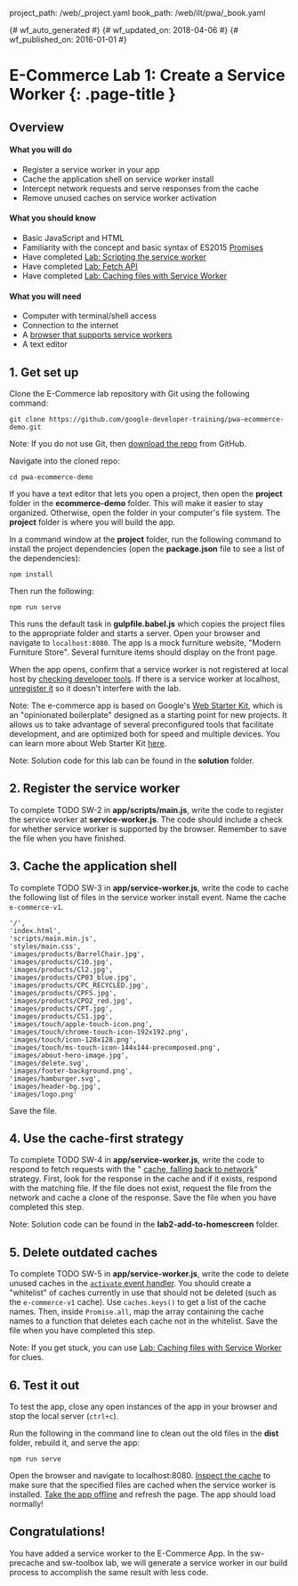 project_path: /web/_project.yaml
book_path: /web/ilt/pwa/_book.yaml

{# wf_auto_generated #}
{# wf_updated_on: 2018-04-06 #}
{# wf_published_on: 2016-01-01 #}


# E-Commerce Lab 1: Create a Service Worker {: .page-title }




<div id="overview"></div>


## Overview




#### What you will do

* Register a service worker in your app
* Cache the application shell on service worker install
* Intercept network requests and serve responses from the cache
* Remove unused caches on service worker activation

#### What you should know

* Basic JavaScript and HTML
* Familiarity with the concept and basic syntax of ES2015  [Promises](http://www.html5rocks.com/en/tutorials/es6/promises/)
* Have completed  [Lab: Scripting the service worker](lab-scripting-the-service-worker)
* Have completed  [Lab: Fetch API](lab-fetch-api)
* Have completed  [Lab: Caching files with Service Worker](lab-caching-files-with-service-worker)

#### What you will need

* Computer with terminal/shell access
* Connection to the internet
* A  [browser that supports service workers](https://jakearchibald.github.io/isserviceworkerready/)
* A text editor

<div id="1"></div>


## 1. Get set up




Clone the E-Commerce lab repository with Git using the following command:

    git clone https://github.com/google-developer-training/pwa-ecommerce-demo.git



Note:  If you do not use Git, then <a class="btn" role="button" href="https://github.com/google-developer-training/pwa-ecommerce-demo/archive/master.zip">download the repo</a> from GitHub.



Navigate into the cloned repo:

    cd pwa-ecommerce-demo

If you have a text editor that lets you open a project, then open the __project__ folder in the __ecommerce-demo__ folder. This will make it easier to stay organized. Otherwise, open the folder in your computer's file system. The __project__ folder is where you will build the app.

In a command window at the __project__ folder, run the following command to install the project dependencies (open the __package.json__ file to see a list of the dependencies):

    npm install

Then run the following:

    npm run serve

This runs the default task in __gulpfile.babel.js__ which copies the project files to the appropriate folder and starts a server. Open your browser and navigate to `localhost:8080`. The app is a mock furniture website, "Modern Furniture Store". Several furniture items should display on the front page.

When the app opens, confirm that a service worker is not registered at local host by  [checking developer tools](tools-for-pwa-developers#accesssw). If there is a service worker at localhost,  [unregister it](tools-for-pwa-developers#unregister) so it doesn't interfere with the lab.



Note: The e-commerce app is based on Google's  [Web Starter Kit](https://github.com/google/web-starter-kit/), which is an "opinionated boilerplate" designed as a starting point for new projects. It allows us to take advantage of several preconfigured tools that facilitate development, and are optimized both for speed and multiple devices. You can learn more about Web Starter Kit  [here](/web/tools/starter-kit/).





Note: Solution code for this lab can be found in the __solution__ folder.



<div id="2"></div>


## 2. Register the service worker




To complete TODO SW-2 in __app/scripts/main.js__, write the code to register the service worker at __service-worker.js__. The code should include a check for whether service worker is supported by the browser. Remember to save the file when you have finished.

<div id="3"></div>


## 3. Cache the application shell




To complete TODO SW-3 in __app/service-worker.js__, write the code to cache the following list of files in the service worker install event. Name the cache `e-commerce-v1`.

```
'/',
'index.html',
'scripts/main.min.js',
'styles/main.css',
'images/products/BarrelChair.jpg',
'images/products/C10.jpg',
'images/products/Cl2.jpg',
'images/products/CP03_blue.jpg',
'images/products/CPC_RECYCLED.jpg',
'images/products/CPFS.jpg',
'images/products/CPO2_red.jpg',
'images/products/CPT.jpg',
'images/products/CS1.jpg',
'images/touch/apple-touch-icon.png',
'images/touch/chrome-touch-icon-192x192.png',
'images/touch/icon-128x128.png',
'images/touch/ms-touch-icon-144x144-precomposed.png',
'images/about-hero-image.jpg',
'images/delete.svg',
'images/footer-background.png',
'images/hamburger.svg',
'images/header-bg.jpg',
'images/logo.png'
```

Save the file.

<div id="4"></div>


## 4. Use the cache-first strategy




To complete TODO SW-4 in __app/service-worker.js__, write the code to respond to fetch requests with the " [cache, falling back to network](/web/fundamentals/instant-and-offline/offline-cookbook/#cache-falling-back-to-network)" strategy. First, look for the response in the cache and if it exists, respond with the matching file. If the file does not exist, request the file from the network and cache a clone of the response. Save the file when you have completed this step.



Note: Solution code can be found in the __lab2-add-to-homescreen__ folder.



<div id="5"></div>


## 5. Delete outdated caches




To complete TODO SW-5 in __app/service-worker.js__, write the code to delete unused caches in the  [`activate` event handler](/web/fundamentals/instant-and-offline/offline-cookbook/#on-activate). You should create a "whitelist" of caches currently in use that should not be deleted (such as the `e-commerce-v1` cache). Use `caches.keys()` to get a list of the cache names. Then, inside `Promise.all`, map the array containing the cache names to a function that deletes each cache not in the whitelist. Save the file when you have completed this step.



Note: If you get stuck, you can use  [Lab: Caching files with Service Worker](lab-caching-files-with-service-worker) for clues.



<div id="6"></div>


## 6. Test it out




To test the app, close any open instances of the app in your browser and stop the local server (`ctrl+c`).

Run the following in the command line to clean out the old files in the __dist__ folder, rebuild it, and serve the app:

    npm run serve

Open the browser and navigate to localhost:8080.  [Inspect the cache](tools-for-pwa-developers#storage) to make sure that the specified files are cached when the service worker is installed.  [Take the app offline](tools-for-pwa-developers#offline) and refresh the page. The app should load normally!

<div id="congrats"></div>


## Congratulations!




You have added a service worker to the E-Commerce App. In the sw-precache and sw-toolbox lab, we will generate a service worker in our build process to accomplish the same result with less code.


